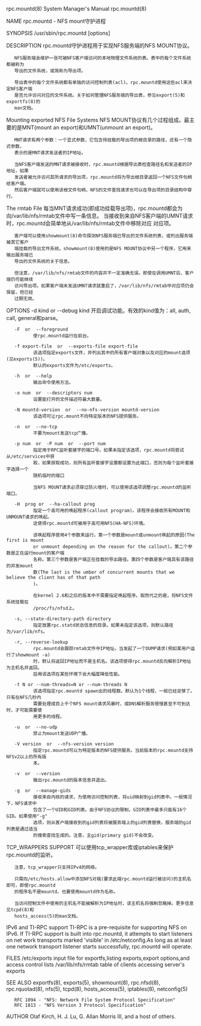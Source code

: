 rpc.mountd(8)                  System Manager's Manual                              rpc.mountd(8)

NAME
       rpc.mountd - NFS mount守护进程

SYNOPSIS
       /usr/sbin/rpc.mountd [options]

DESCRIPTION
       rpc.mountd守护进程用于实现NFS服务端的NFS MOUNT协议。

       NFS服务端会维护一张可被NFS客户端访问的本地物理文件系统的表。表中的每个文件系统都被称为
       导出的文件系统，或简称为导出项。

       导出表中的每个文件系统都有单独的访问控制列表(acl)。rpc.mountd使用这些acl来决定NFS客户端
       是否允许访问对应的文件系统。关于如何管理NFS服务端的导出表，参见export(5)和exportfs(8)的
       man文档。

   Mounting exported NFS File Systems
       NFS MOUNT协议有几个过程组成。最主要的是MNT(mount an export)和UMNT(unmount an export)。
       
       MNT请求有两个参数：一个显式参数，它包含待挂载的导出项的根目录的路径，还有一个隐式参数，
       表示的是MNT请求发送者的IP地址。

       当NFS客户端发送的MNT请求被接收时，rpc.mountd根据导出表检查路径名和发送者的IP地址，如果
       发送者被允许访问其所请求的导出项，rpc.mountd将为导出根目录返回一个NFS文件句柄给客户端。
       然后客户端就可以使用该根文件句柄，NFS的文件查找请求也可以在导出项的目录结构中穿行。

   The rmtab File
       每当MNT请求成功(即成功挂载导出项)，rpc.mountd都会为向/var/lib/nfs/rmtab文件中写一条信息。
       当接收到来自NFS客户端的UMNT请求时，rpc.mountd会简单地从/var/lib/nfs/rmtab文件中移除对应
       对应项。

       客户端可以使用showmount(8)命令探测NFS服务端已导出的文件系统列表，或列出服务端被其它客户
       端挂载的导出文件系统。showmount(8)使用的是NFS MOUNT协议中另一个程序，它用来输出服务端已
       导出的文件系统的关于信息。

       但注意，/var/lib/nfs/rmtab文件的内容并不一定准确无误。即使在调用UMNT后，客户端仍可能继续
       访问导出项。如果客户端未发送UMNT请求就重启了，/var/lib/nfs/rmtab中对应项仍会保留，但已经
       过期无效。

OPTIONS
       -d kind  or  --debug kind
              开启调试功能。有效的kind值为：all, auth, call, general和parse。

       -F  or  --foreground
              使rpc.mountd运行在前台。

       -f export-file  or  --exports-file export-file
              该选项指定exports文件，并列出其中的所有客户端对象以及对应的mount选项(见exports(5))。
              默认的exports文件为/etc/exports。

       -h  or  --help
              输出命令使用方法。

       -o num  or  --descriptors num
              设置能打开的文件描述符最大数量。

       -N mountd-version  or  --no-nfs-version mountd-version
              该选项可让rpc.mount不向特定版本的NFS提供服务。

       -n  or  --no-tcp
              不要为mount发送tcp广播。

       -p num  or  -P num  or  --port num
              指定用于RPC监听套接字的端口号。如果未指定该选项，rpc.mountd将尝试从/etc/services中获
              取，如果获取成功，则所有监听套接字设置都设置为此端口，否则为每个监听套接字选择一个
              随机临时的端口

              当NFS MOUNT请求必须穿过防火墙时，可以使用该选项调整rpc.mountd的监听端口。

       -H  prog or  --ha-callout prog
              指定一个高可用的唤起程序(callout program)。该程序会接收所有MOUNT和UNMOUNT请求的唤起。
              这使得rpc.mountd可被用于高可用NFS(HA-NFS)环境。

              该唤起程序使用4个参数来运行。第一个参数是mount或unmount唤起的原因(The first is mount 
              or unmount depending on the reason for the callout)。第二个参数是正在运行mount的客户端
              名称。第三个参数是客户端正在挂载的导出路径。第四个参数是客户端具有该路径的并发mount
              数(The last is the umber of concurrent mounts that we believe the client has of that path
              )。

              在kernel 2.6和之后的版本中不需要指定唤起程序。取而代之的是，将NFS文件系统挂载在
              /proc/fs/nfsd上。

       -s, --state-directory-path directory
              指定放置rpc.statd状态信息的目录。如果未指定该选项，则默认路径为/var/lib/nfs。

       -r, --reverse-lookup
              rpc.mountd会跟踪rmtab文件中IP地址。当发起了一个DUMP请求(例如某用户运行了showmount -a)
              时，默认将返回IP地址而不是主机名。该选项使得rpc.mountd反向解析IP地址为主机名并返回。
              启用该选项在某些环境下会大幅度降低性能。
              
       -t N or --num-threads=N or --num-threads N
              该选项指定rpc.mountd spawn出的线程数。默认为1个线程，一般已经足够了。只有在NFS几秒内
              需要处理成百上千个NFS mount请求风暴时，或DNS解析服务很慢甚至不可到达时，才可能需要使
              用更多的线程。

       -u  or  --no-udp
              禁止为mount发送UDP广播。

       -V version  or  --nfs-version version
              指定rpc.mountd可以为特定版本的NFS提供服务。当前版本的rpc.mountd支持NFSv2以上的所有版
              本。

       -v  or  --version
              输出rpc.mountd的版本信息并退出。

       -g  or  --manage-gids
              接收来自内核的请求，为使用访问控制列表，将uid映射到gid列表中。一般情况下，NFS请求中
              包含了一个UID和GID列表。由于NFS协议的限制，GID列表中最多只能有16个GID。如果使用"-g"
              选项，则从客户端接收到的gid列表将被服务端上的gid列表替换，服务端的gid列表是通过适当
              的搜索查找生成的。注意，主gid(primary gid)不会改变。

TCP_WRAPPERS SUPPORT
       可以使用tcp_wrapper库或iptables来保护rpc.mountd的监听。

       注意，tcp_wrapper只支持IPv4的网络。

       只需向/etc/hosts.allow中添加NFS对端(要求此端rpc.mountd运行被访问)的主机名即可，即使rpc.mountd
       的程序名不是mountd，也要使用mountd作为名称。

       当访问控制文件中使用的主机名不能被解析为IP地址时，该主机名将强制忽略掉。更多信息见tcpd(8)和
       hosts_access(5)的man文档。

   IPv6 and TI-RPC support
       TI-RPC is a pre-requisite for supporting NFS on IPv6.  If TI-RPC support is built into rpc.mountd, 
       it attempts to start listeners on net work  transports  marked 'visible' in /etc/netconfig.As long
       as at least one network transport listener starts successfully, rpc.mountd will operate.

FILES
       /etc/exports        input file for exportfs,listing exports,export options,and access control lists
       /var/lib/nfs/rmtab  table of clients accessing server's exports

SEE ALSO
       exportfs(8), exports(5), showmount(8), rpc.nfsd(8), rpc.rquotad(8), nfs(5), tcpd(8), hosts_access(5),
       iptables(8), netconfig(5)

       RFC 1094 - "NFS: Network File System Protocol Specification"
       RFC 1813 - "NFS Version 3 Protocol Specification"

AUTHOR
       Olaf Kirch, H. J. Lu, G. Allan Morris III, and a host of others.
